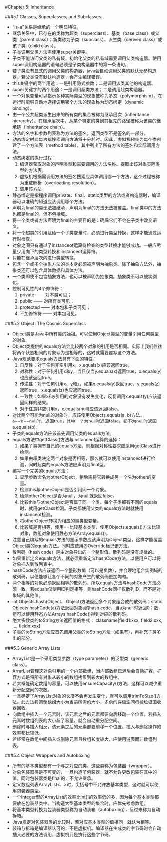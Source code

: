 #Chapter 5: Inheritance

###5.1 Classes, Superclasses, and Subclasses  
- “is-a”关系是继承的一个明显特征。  
- 继承关系中，已存在的类称为超类（superclass）、基类（base class）或父类（parent class）；新类称为子类（subclass）、派生类（derived class）或孩子类（child class）。  
- 子类调用父类方法需使用super关键字。  
- 子类不能访问父类的私有域，初始化父类的私有域需要调用父类构造器。使用super调用构造器的语句必须是子类构造器中的第一条语句。  
- 若子类没有显式的调用父类的构造器，java会自动调用父类的默认无参构造器。若父类没有默认构造器，会产生编译错误。
- this关键字的两个用途：一是引用隐式参数；二是调用该类其他的构造器。  
- super关键字的两个用途：一是调用超类方法；二是调用超类构造器。  
- 一个对象变量可以指示多种实际类型的现象被称为多态（polymorphism）。在运行时能够自动地选择调用哪个方法的现象称为动态绑定（dynamic binding）。  
- 由一个公共超类派生出来的所有类的集合被称为继承层次（inheritance hierarchy）。在继承层次中，从某个特定的类到其祖先的路径被称为该类的继承链（inheritance chain）。  
- 方法的名字和参数列表称为方法的签名。返回类型不是签名的一部分。  
- 动态绑定时若每次都搜索调用方法将十分耗时。因此，虚拟机预先为每个类创建了一个方法表（method table），其中列出了所有方法的签名和实际调用方法。  
- 动态绑定的执行过程：  
  1. 编译器获取对象的声明类型和需要调用的方法名称。提取出该对象实际类型的方法表。  
  2. 虚拟机根据需调用方法的签名搜索应具体调用哪一个方法，这个过程被称为重载解析（overloading resolution）。  
  3. 调用该方法。  
- 静态绑定是指程序调用private、final、static类型的方法或者构造器时，编译器可以准确的知道应该调用哪个方法。  
- 声明为final的类无法被继承，声明为final的方法无法被覆盖。final类中的方法也都是final的，但不包括域。  
- 将一个类或者方法声明为final的主要目的是：确保它们不会在子类中改变语义。  
- 将一个超类的引用赋给一个子类变量时，必须进行类型转换，这样才能通过运行时检查。  
- 对象之间只有通过了instanceof运算符检查的类型转换才能够成功。一般应尽量少用向下的类型转换和instanceof运算符。  
- 只能在继承层次内进行类型转换。  
- 包含一个或多个抽象方法的类本身必须被声明为抽象类。除了抽象方法外，抽象类还可以包含具体数据和具体方法。  
- 一个类即使不包含抽象方法，也可以被声明为抽象类。抽象类不可以被实例化。  
- 控制可见性的4个修饰符：  
  1. private —— 对本类可见；  
  2. public —— 对所有类可见；  
  3. protected —— 对本包和子类可见；  
  4. 不加修饰符 —— 对本包可见。

###5.2 Object: The Cosmic Superclass  
- Object类是Java中所有类的始祖。可以使用Object类型的变量引用任何类型的对象。  
- Object类提供的equals方法会比较两个对象的引用是否相同。实际上我们往往将两个状态相同的对象认为是相等的，这时就需要覆写这个方法。  
- Java规范要求equals方法具有下面的特性：  
  1. 自反性：对于任何非空引用x，x.equals(x)应该返回true。  
  2. 对称性：对于任何引用x和y，当且仅当y.equals(x)返回true，x.equals(y)也应该返回true。  
  3. 传递性：对于任何引用x、y和z，如果x.equals(y)返回true，y.equals(z)返回true，x.equals(z)也应返回true。  
  4. 一致性：如果x和y引用的对象没有发生变化，反复调用x.equals(y)应该返回同样的结果。  
  5. 对于任意非空引用x，x.equals(null)应该返回false。  
- 对比两个可能为null的对象时，应该使用Objects.equals(a, b)方法。a==b==null时，返回true，其中一个为null时返回false。都不为null时返回a.equals(b)。  
- 子类的equals方法应该首先调用父类的equals方法。  
- equals方法中getClass()方法与instanceof运算的选择：  
  1. 如果子类拥有自己的equals方法，则根据对称性要求应采用getClass进行检测。  
  2. 如果由超类决定两个对象是否相等，那么就可以使用instanceof进行检测，同时超类的equals方法应声明为final型。  
- 编写一个完美的equals方法：  
  1. 显示参数命名为otherObject，稍后需将它转换成另一个名为other的变量。  
  2. 检测this与otherObject是否引用同一个对象。
  3. 检测otherObject是否为null，为null就返回false。
  4. 比较this与otherObject是否属于同一个类。每个子类都有不同的equals时，就用getClass检测。子类都使用父类的equals方法时就使用instanceof检测。  
  5. 将otherObject转换为相应的类类型变量。
  6. 比较域是否相等，使用==比较基本类型，使用Objects.equals()方法比较对象，数组对象使用静态方法Array.equals()。  
- 注意自己编写的equals方法的显示参数应该声明为Object类型，这样才能覆盖Object类的equals方法。同时应使用@Override标记该方法。  
- 散列码（hash code）是由对象导出的一个整形值。散列码是没有规律的。  
- 如果重新定义equals方法，就必须重新定义hashCode方法，以便用户可以将对象插入到散列表中。  
- hashCode方法应该返回一个整形数值（可以是负数），并合理地组合实例域的散列码，以便能够让各个不同的对象产生的散列码更加均匀。  
- 两个相等的对象必须返回相等的散列码，所以equals方法与hashCode方法必须一致。若equals仅使用ID判定相等，则hashCode同样仅散列ID，而不是对象域的其他值。  
- int Objects.hash(Object... Object)方法返回多个对象组合成的散列码；static Objects.hashCode(a)方法返回对象a的hash code，当a为null时返回0；数组可以使用静态方法Arrays.hashCode()得到对应的散列码。  
- 绝大多数类的toString方法返回值的格式： classname[field1:xxx, field2:xxx, ..., fieldn:xxx]  
- 子类的toString方法应首先调用父类的toString方法（如果有），再补充子类多出的部分。

###5.3 Generic Array Lists  
- ArrayList是一个采用类型参数（type parameter）的泛型类（generic class）。  
- ArrarList管理这对象引用的一个内部数组，当内部数组已满后会自动扩容，扩容方式是将所有对象从较小的数组拷贝到较大的数组中。  
- 若大概能确定数组的容量，可以使用ensureCapacity()方法，这样可以减少重新分配空间的次数。  
- 一旦确定了ArrayList对象的长度不会再发生变化，就可以调用trimToSize()方法。此方法将调整数组大小为当前所需的大小，多余的存储空间将被垃圾回收器回收。  
- 向数组中插入一个元素时，该元素之后的元素都要向后移动一个位置。若插入元素时数组列表的大小超了容量，就会自动重分配空间。  
- 删除时与插入相反，该元素之后的元素都要前移一个位置。插入与删除操作的效率都比较低。  
- 若经常在数组中间插入或删除元素且数组长度较大，应使用链表而非数组列表。

###5.4 Object Wrappers and Autoboxing  
- 所有的基本类型都有一个与之对应的类，这些类称为包装器（wrapper）。  
- 对象包装器类是不可变的，一旦构造了包装器，就不允许更改包装在其中的值。同时包装器类是final的，不允许继承。  
- 定义数组列表ArrayList<...>时，尖括号中不允许放基本类型，这时就可以使用包装器类型。  
- 一个Integer型的ArrayList的效率比int[]的效率低的多，因为每个基本类型都要放在包装器类中。当构造大型基本类型的集合时，应优先考虑数组。  
- 将基本类型转换为包装器类型称为自动装箱（autoboxing），反过来称为自动拆箱。  
- Java规定对包装器类的比较时，若对应基本类型的值相同，就认为相等。  
- 装箱与拆箱是编译器认可的，不是虚拟机。编译器在生成类的字节码时会自动插入必要的方法调用，虚拟机只是执行这些字节码。  
